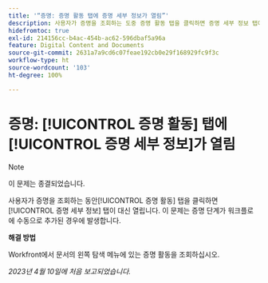 ```yaml
---
title: '“증명: 증명 활동 탭에 증명 세부 정보가 열림”'
description: 사용자가 증명을 조회하는 도중 증명 활동 탭을 클릭하면 증명 세부 정보 탭이 대신 열립니다. 이 문제는 증명 단계가 워크플로에 수동으로 추가된 경우에 발생합니다.
hidefromtoc: true
exl-id: 214156cc-b4ac-454b-ac62-596dbaf5a96a
feature: Digital Content and Documents
source-git-commit: 2631a7a9cd6c07feae192cb0e29f168929fc9f3c
workflow-type: ht
source-wordcount: '103'
ht-degree: 100%

---
```


# 증명: [!UICONTROL 증명 활동] 탭에 [!UICONTROL 증명 세부 정보]가 열림

<!--This article is on WF and WFP TOCs-->

<!--Valid issue, live for workaround-->

>[!NOTE]
>
>이 문제는 종결되었습니다.

사용자가 증명을 조회하는 동안[!UICONTROL 증명 활동] 탭을 클릭하면 [!UICONTROL 증명 세부 정보] 탭이 대신 열립니다. 이 문제는 증명 단계가 워크플로에 수동으로 추가된 경우에 발생합니다.

**해결 방법**

Workfront에서 문서의 왼쪽 탐색 메뉴에 있는 증명 활동을 조회하십시오.

_2023년 4월 10일에 처음 보고되었습니다._
